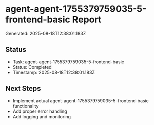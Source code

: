 # agent-agent-1755379759035-5-frontend-basic Report

Generated: 2025-08-18T12:38:01.183Z

## Status
- Task: agent-agent-1755379759035-5-frontend-basic
- Status: Completed
- Timestamp: 2025-08-18T12:38:01.183Z

## Next Steps
- Implement actual agent-agent-1755379759035-5-frontend-basic functionality
- Add proper error handling
- Add logging and monitoring
